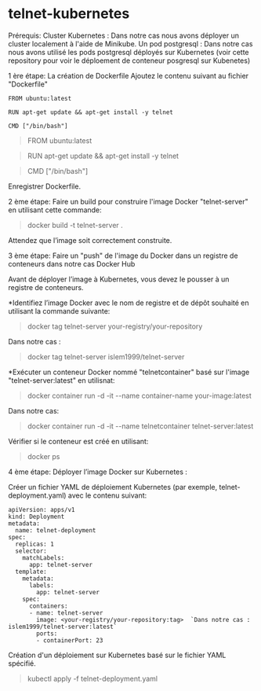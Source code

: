 # telnet-kubernetes

Prérequis:
Cluster Kubernetes : Dans notre cas nous avons déployer un cluster localement à l'aide de Minikube.
Un pod postgresql : Dans notre cas nous avons utilisé les pods postgresql déployés sur Kubernetes (voir cette repository pour voir le déploement de conteneur posgresql sur Kubenetes)

1 ère étape: La création de Dockerfile
Ajoutez le contenu suivant au fichier "Dockerfile"

```
FROM ubuntu:latest

RUN apt-get update && apt-get install -y telnet

CMD ["/bin/bash"]
```

> FROM ubuntu:latest

> RUN apt-get update && apt-get install -y telnet

> CMD ["/bin/bash"]

Enregistrer Dockerfile.

2 ème étape:
Faire un build pour construire l'image Docker "telnet-server" en utilisant cette commande:

> docker build -t telnet-server .

Attendez que l’image soit correctement construite.

3 ème étape: Faire un "push" de l'image du Docker dans un registre de conteneurs dans notre cas Docker Hub

Avant de déployer l’image à Kubernetes, vous devez le pousser à un registre de conteneurs.

  *Identifiez l’image Docker avec le nom de registre et de dépôt souhaité en utilisant la commande suivante:
  
  > docker tag telnet-server your-registry/your-repository

  Dans notre cas : 
  > docker tag telnet-server islem1999/telnet-server

*Exécuter un conteneur Docker nommé "telnetcontainer" basé sur l'image "telnet-server:latest" en utilisnat:

>docker container run -d -it --name container-name your-image:latest

Dans notre cas:

> docker container run -d -it --name telnetcontainer telnet-server:latest

Vérifier si le conteneur est créé en utilisant:

> docker ps

4 ème étape: Déployer l’image Docker sur Kubernetes :

Créer un fichier YAML de déploiement Kubernetes (par exemple, telnet-deployment.yaml) avec le contenu suivant: 

```
apiVersion: apps/v1
kind: Deployment
metadata:
  name: telnet-deployment
spec:
  replicas: 1
  selector:
    matchLabels:
      app: telnet-server
  template:
    metadata:
      labels:
        app: telnet-server
    spec:
      containers:
      - name: telnet-server
        image: <your-registry/your-repository:tag>  `Dans notre cas : islem1999/telnet-server:latest`
        ports:
        - containerPort: 23

```

 Création d'un déploiement sur Kubernetes basé sur le fichier YAML spécifié.
 
 > kubectl apply -f telnet-deployment.yaml


 
